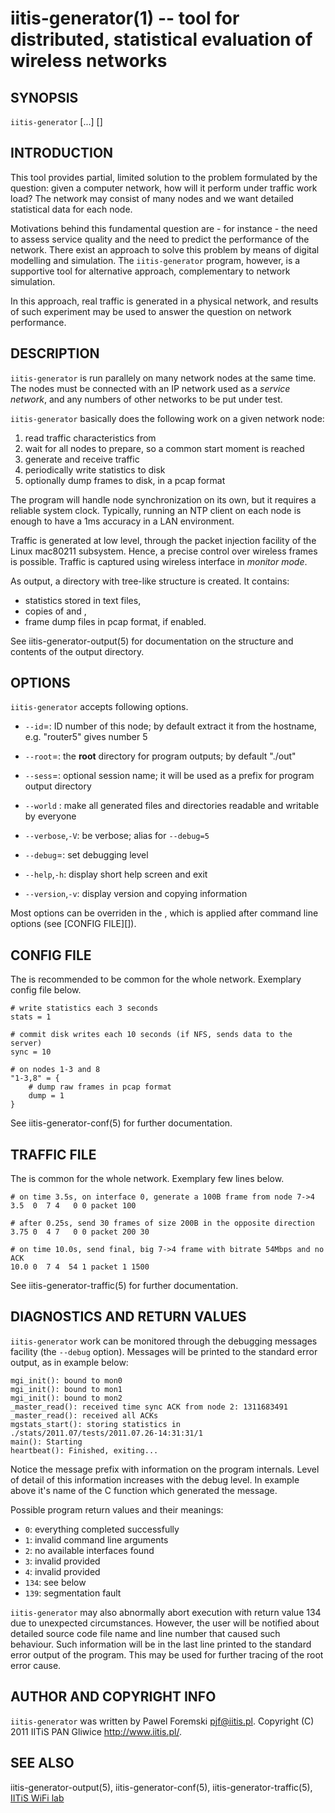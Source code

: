 iitis-generator(1) -- tool for distributed, statistical evaluation of wireless networks
=======================================================================================

## SYNOPSIS

`iitis-generator` [<OPTIONS>...] <TRAFFIC FILE> [<CONFIG FILE>]

## INTRODUCTION

This tool provides partial, limited solution to the problem formulated by the question: given a
computer network, how will it perform under traffic work load? The network may consist of many nodes
and we want detailed statistical data for each node.

Motivations behind this fundamental question are - for instance - the need to assess service quality
and the need to predict the performance of the network. There exist an approach to solve this
problem by means of digital modelling and simulation. The `iitis-generator` program, however,
is a supportive tool for alternative approach, complementary to network simulation.

In this approach, real traffic is generated in a physical network, and results of such experiment
may be used to answer the question on network performance.

## DESCRIPTION

`iitis-generator` is run parallely on many network nodes at the same time. The nodes must be
connected with an IP network used as a *service network*, and any numbers of other networks to be
put under test.

`iitis-generator` basically does the following work on a given network node:

1. read traffic characteristics from <TRAFFIC FILE>
1. wait for all nodes to prepare, so a common start moment is reached
1. generate and receive traffic
1. periodically write statistics to disk
1. optionally dump frames to disk, in a pcap format

The program will handle node synchronization on its own, but it requires a reliable system clock.
Typically, running an NTP client on each node is enough to have a 1ms accuracy in a LAN environment.

Traffic is generated at low level, through the packet injection facility of the Linux mac80211
subsystem. Hence, a precise control over wireless frames is possible. Traffic is captured using
wireless interface in *monitor mode*.

As output, a directory with tree-like structure is created. It contains:

* statistics stored in text files,
* copies of <TRAFFIC FILE> and <CONFIG FILE>,
* frame dump files in pcap format, if enabled.

See iitis-generator-output(5) for documentation on the structure and contents of the output
directory.

## OPTIONS

`iitis-generator` accepts following options.

  * `--id`=<num>:
  ID number of this node; by default extract it from the hostname, e.g. "router5" gives number 5

  * `--root`=<directory>:
  the **root** directory for program outputs; by default "./out"

  * `--sess`=<name>:
  optional session name; it will be used as a prefix for program output directory

  * `--world` :
  make all generated files and directories readable and writable by everyone

  * `--verbose`,`-V`:
  be verbose; alias for `--debug=5`

  * `--debug`=<num>:
  set debugging level

  * `--help`,`-h`:
  display short help screen and exit

  * `--version`,`-v`:
  display version and copying information

Most options can be overriden in the <CONFIG FILE>, which is applied after command line options (see
[CONFIG FILE][]).

## CONFIG FILE

The <CONFIG FILE> is recommended to be common for the whole network. Exemplary config file below.

	# write statistics each 3 seconds
	stats = 1

	# commit disk writes each 10 seconds (if NFS, sends data to the server)
	sync = 10

	# on nodes 1-3 and 8
	"1-3,8" = {
		# dump raw frames in pcap format
		dump = 1
	}

See iitis-generator-conf(5) for further documentation.

## TRAFFIC FILE

The <TRAFFIC FILE> is common for the whole network. Exemplary few lines below.

	# on time 3.5s, on interface 0, generate a 100B frame from node 7->4
	3.5  0  7 4   0 0 packet 100
	
	# after 0.25s, send 30 frames of size 200B in the opposite direction
	3.75 0  4 7   0 0 packet 200 30
	
	# on time 10.0s, send final, big 7->4 frame with bitrate 54Mbps and no ACK
	10.0 0  7 4  54 1 packet 1 1500

See iitis-generator-traffic(5) for further documentation.

## DIAGNOSTICS AND RETURN VALUES

`iitis-generator` work can be monitored through the debugging messages facility (the `--debug`
option). Messages will be printed to the standard error output, as in example below:

	mgi_init(): bound to mon0
	mgi_init(): bound to mon1
	mgi_init(): bound to mon2
	_master_read(): received time sync ACK from node 2: 1311683491
	_master_read(): received all ACKs
	mgstats_start(): storing statistics in ./stats/2011.07/tests/2011.07.26-14:31:31/1
	main(): Starting
	heartbeat(): Finished, exiting...

Notice the message prefix with information on the program internals. Level of detail of this
information increases with the debug level. In example above it's name of the C function which
generated the message.

Possible program return values and their meanings:

  * `0`:
  everything completed successfully
  * `1`:
  invalid command line arguments
  * `2`:
  no available interfaces found
  * `3`:
  invalid <TRAFFIC FILE> provided
  * `4`:
  invalid <CONFIG FILE> provided
  * `134`:
  see below
  * `139`:
  segmentation fault

`iitis-generator` may also abnormally abort execution with return value 134 due to unexpected
circumstances. However, the user will be notified about detailed source code file name and line
number that caused such behaviour. Such information will be in the last line printed to the standard
error output of the program. This may be used for further tracing of the root error cause.

## AUTHOR AND COPYRIGHT INFO

`iitis-generator` was written by Pawel Foremski <pjf@iitis.pl>. Copyright (C) 2011 IITiS PAN Gliwice
<http://www.iitis.pl/>.

## SEE ALSO

iitis-generator-output(5), iitis-generator-conf(5), iitis-generator-traffic(5), [IITiS WiFi
lab](https://sites.google.com/site/iitiswifilab/)
